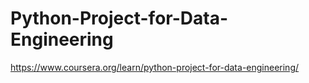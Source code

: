 # Python-Project-for-Data-Engineering
https://www.coursera.org/learn/python-project-for-data-engineering/
